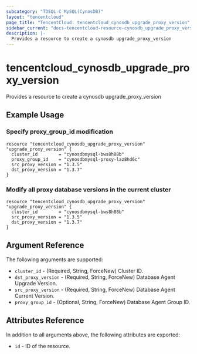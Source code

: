 ```yaml
---
subcategory: "TDSQL-C MySQL(CynosDB)"
layout: "tencentcloud"
page_title: "TencentCloud: tencentcloud_cynosdb_upgrade_proxy_version"
sidebar_current: "docs-tencentcloud-resource-cynosdb_upgrade_proxy_version"
description: |-
  Provides a resource to create a cynosdb upgrade_proxy_version
---
```


# tencentcloud_cynosdb_upgrade_proxy_version

Provides a resource to create a cynosdb upgrade_proxy_version

## Example Usage

### Specify proxy_group_id modification

```hcl
resource "tencentcloud_cynosdb_upgrade_proxy_version" "upgrade_proxy_version" {
  cluster_id        = "cynosdbmysql-bws8h88b"
  proxy_group_id    = "cynosdbmysql-proxy-laz8hd6c"
  src_proxy_version = "1.3.5"
  dst_proxy_version = "1.3.7"
}
```

### Modify all proxy database versions in the current cluster

```hcl
resource "tencentcloud_cynosdb_upgrade_proxy_version" "upgrade_proxy_version" {
  cluster_id        = "cynosdbmysql-bws8h88b"
  src_proxy_version = "1.3.5"
  dst_proxy_version = "1.3.7"
}
```

## Argument Reference

The following arguments are supported:

* `cluster_id` - (Required, String, ForceNew) Cluster ID.
* `dst_proxy_version` - (Required, String, ForceNew) Database Agent Upgrade Version.
* `src_proxy_version` - (Required, String, ForceNew) Database Agent Current Version.
* `proxy_group_id` - (Optional, String, ForceNew) Database Agent Group ID.

## Attributes Reference

In addition to all arguments above, the following attributes are exported:

* `id` - ID of the resource.



